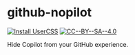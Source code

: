# github-nopilot

[![Install UserCSS](https://img.shields.io/badge/Install-UserCSS-285959.svg)](https://github.com/xt0rted/github-nopilot/raw/refs/heads/main/github-nopilot.user.css)
[![CC--BY--SA--4.0](https://img.shields.io/badge/License-%20CC--BY--SA--4.0%20-blue.svg)](LICENSE)

Hide Copilot from your GitHub experience.
